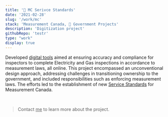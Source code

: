 ```yaml
---
title: '🍁 MC Serivce Standards'
date: '2021-02-28'
slug: '/work/mc'
stack: 'Measurement Canada, 🍁 Government Projects'
description: 'Digitization project'
githubRepo: 'testr'
type: "work"  
display: true
---
```


Developed [digital tools](https://ised-isde.canada.ca/site/measurement-canada/en/inspections) aimed at ensuring accuracy and compliance for inspectors to complete Electricity and Gas inspections in accordance to measurement laws, all online. This project encompassed an unconventional design approach, addressing challenges in transitioning ownership to the government, and included responsibilities such as enforcing measurement laws. The efforts led to the establishment of new [Service Standards](https://ised-isde.canada.ca/site/measurement-canada/en/mandate/service-standards) for Measurement Canada.

<br/>

> Contact <a href="mailto:jude@judepark.com" style="color: var(--font-color-muted);;">me</a> to learn more about the project.


